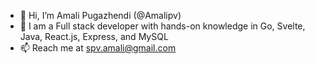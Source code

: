 - 👋 Hi, I’m Amali Pugazhendi (@Amalipv)
- 👀 I am a Full stack developer with hands-on knowledge in Go, Svelte, Java, React.js, Express, and MySQL
- 📫 Reach me at spv.amali@gmail.com

<!---
Amalipv/Amalipv is a ✨ special ✨ repository because its `README.md` (this file) appears on your GitHub profile.
You can click the Preview link to take a look at your changes.
--->
